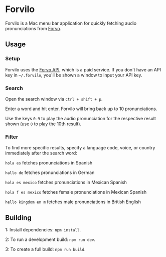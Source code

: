 # Forvilo

Forvilo is a Mac menu bar application for quickly fetching audio pronunciations from [Forvo](https://forvo.com).

## Usage

### Setup

Forvilo uses the [Forvo API](https://api.forvo.com), which is a paid service. If you don't have an API key in `~/.forvilo`, you'll be shown a window to input your API key.

### Search

Open the search window via `ctrl + shift + p`.

Enter a word and hit enter. Forvilo will bring back up to 10 pronunciations.

Use the keys `0-9` to play the audio pronunciation for the respective result shown (use `0` to play the 10th result).

### Filter

To find more specific results, specify a language code, voice, or country immediately after the search word:

`hola es` fetches pronunciations in Spanish

`hallo de` fetches pronunciations in German

`hola es mexico` fetches pronunciations in Mexican Spanish

`hola f es mexico` fetches female pronunciations in Mexican Spanish

`hello kingdom en m` fetches male pronunciations in British English

## Building

1: Install dependencies: `npm install`.

2: To run a development build: `npm run dev`.

3: To create a full build: `npm run build`.
